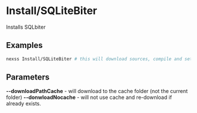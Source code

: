 # Install/SQLiteBiter

Installs SQLbiter

## Examples

```sh
nexss Install/SQLiteBiter # this will download sources, compile and setup SQLiteBiter
```

## Parameters

**--downloadPathCache** - will download to the cache folder (not the current folder)
**--donwloadNocache** - will not use cache and re-download if already exists.
